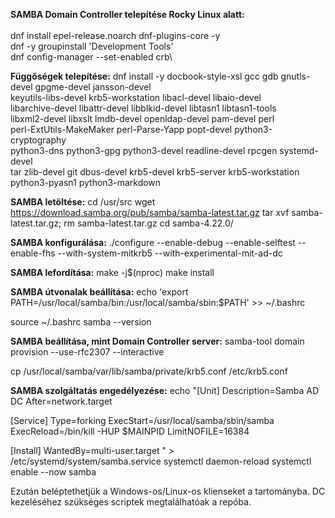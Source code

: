 **SAMBA Domain Controller telepítése Rocky Linux alatt:**\
\
dnf install epel-release.noarch dnf-plugins-core -y\
dnf -y groupinstall 'Development Tools'\
dnf config-manager --set-enabled crb\

**Függőségek telepítése:**
dnf install -y docbook-style-xsl gcc gdb gnutls-devel gpgme-devel jansson-devel \
      keyutils-libs-devel krb5-workstation libacl-devel libaio-devel \
      libarchive-devel libattr-devel libblkid-devel libtasn1 libtasn1-tools \
      libxml2-devel libxslt lmdb-devel openldap-devel pam-devel perl \
      perl-ExtUtils-MakeMaker perl-Parse-Yapp popt-devel python3-cryptography \
      python3-dns python3-gpg python3-devel readline-devel rpcgen systemd-devel \
      tar zlib-devel git dbus-devel krb5-devel krb5-server krb5-workstation \
      python3-pyasn1 python3-markdown

**SAMBA letöltése:**
cd /usr/src
wget https://download.samba.org/pub/samba/samba-latest.tar.gz
tar xvf samba-latest.tar.gz; rm samba-latest.tar.gz
cd samba-4.22.0/

**SAMBA konfigurálása:**
./configure --enable-debug --enable-selftest --enable-fhs --with-system-mitkrb5 --with-experimental-mit-ad-dc

**SAMBA lefordítása:**
make -j$(nproc)
make install

**SAMBA útvonalak beállítása:**
echo 'export PATH=/usr/local/samba/bin:/usr/local/samba/sbin:$PATH' >> ~/.bashrc

source ~/.bashrc
samba --version

**SAMBA beállítása, mint Domain Controller server:**
samba-tool domain provision --use-rfc2307 --interactive

cp /usr/local/samba/var/lib/samba/private/krb5.conf /etc/krb5.conf

**SAMBA szolgáltatás engedélyezése:**
echo "[Unit]
Description=Samba AD DC
After=network.target

[Service]
Type=forking
ExecStart=/usr/local/samba/sbin/samba
ExecReload=/bin/kill -HUP $MAINPID
LimitNOFILE=16384

[Install]
WantedBy=multi-user.target
" > /etc/systemd/system/samba.service
systemctl daemon-reload
systemctl enable --now samba


Ezután beléptethetjük a Windows-os/Linux-os klienseket a tartományba. DC kezeléséhez szükséges scriptek megtalálhatóak a repóba.

